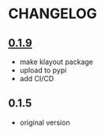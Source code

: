 # CHANGELOG

## [0.1.9](https://github.com/dimapu/klayout_pyxs/pull/16)

- make klayout package
- upload to pypi
- add CI/CD


## 0.1.5

- original version
